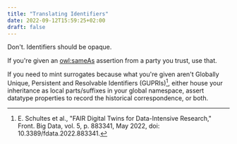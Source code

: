 ```yaml
---
title: "Translating Identifiers"
date: 2022-09-12T15:59:25+02:00
draft: false
---
```


Don't. Identifiers should be opaque.

If you're given an <a title="http://www.w3.org/2002/07/owl#sameAs" href="https://prefix.zazuko.com/owl:sameAs">owl:sameAs</a> assertion from a party you trust, use that.

If you need to mint surrogates because what you're given aren't Globally Unique, Persistent and
Resolvable Identifiers (GUPRIs)[^gupri], either house your
inheritance as local parts/suffixes in your global namespace, assert datatype properties to record
the historical correspondence, or both.

[^gupri]: E. Schultes et al., "FAIR Digital Twins for Data-Intensive Research," Front. Big Data,
vol. 5, p. 883341, May 2022, doi: 10.3389/fdata.2022.883341.
